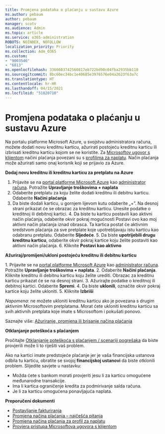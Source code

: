 ```yaml
---
title: Promjena podataka o plaćanju u sustavu Azure
ms.author: pebaum
author: pebaum
manager: scotv
ms.audience: Admin
ms.topic: article
ms.service: o365-administration
ROBOTS: NOINDEX, NOFOLLOW
localization_priority: Priority
ms.collection: Adm_O365
ms.custom:
- "9003546"
- "6813"
ms.openlocfilehash: 3366603742560817eb722bd90c04fba2935bb110
ms.sourcegitcommit: 8bc60ec34bc1e40685e3976576e04a2623f63a7c
ms.translationtype: HT
ms.contentlocale: hr-HR
ms.lasthandoff: 04/15/2021
ms.locfileid: "51820710"
---
```

# <a name="change-payment-information-in-azure"></a>Promjena podataka o plaćanju u sustavu Azure

Na portalu platforme Microsoft Azure, u svojstvu administratora računa, možete dodati novu kreditnu karticu, ažurirati postojeću kreditnu karticu ili izbrisati kreditnu karticu kojom se ne koristite. Za [Microsoftov ugovor s klijentom](https://docs.microsoft.com/azure/billing/billing-how-to-change-credit-card?WT.mc_id=Portal-Microsoft_Azure_Support#check-access-to-a-microsoft-customer-agreement) načini plaćanja povezani su s [profilima za naplatu](https://docs.microsoft.com/azure/billing/billing-how-to-change-credit-card?WT.mc_id=Portal-Microsoft_Azure_Support#change-payment-method-for-a-billing-profile). Način plaćanja može ažurirati samo onaj korisnik koji se prijavio za Azure.

**Dodaj novu kreditnu ili kreditnu karticu za pretplatu na Azure**

1. Prijavite se na [portal platforme Microsoft Azure](https://portal.azure.com/) kao [administrator računa](https://docs.microsoft.com/azure/billing/billing-subscription-transfer?WT.mc_id=Portal-Microsoft_Azure_Support#whoisaa). Potražite **Upravljanje troškovima + naplata**
2. Odaberite pretplatu za koju želite dodati kreditnu ili debitnu karticu. Odaberite **Načini plaćanja**
3. Da biste dodali karticu, u gornjem lijevom kutu odaberite „+”. Na desnoj strani prikazat će se obrazac za kreditnu karticu. Unesite podatke o kreditnoj ili debitnoj kartici. 4. Da biste tu karticu postavili kao aktivni način plaćanja, odaberite okvir pokraj mogućnosti Postavi ovo kao moj aktivni način plaćanja iznad obrasca. Ta kartica postat će aktivnim sredstvom plaćanja za sve pretplate koje upotrebljavaju istu karticu kao odabranu pretplatu. Odaberite **Sljedeće**. 5. Da biste **upotrijebili drugu kreditnu karticu**, odaberite okvir pokraj kartice koju želite postaviti kao aktivni način plaćanja.
6. Kliknite **Postavi kao aktivno**

**Ažuriraj/promijeni/ukloni postojeću kreditnu ili debitnu karticu**

1. Prijavite se na [portal platforme Microsoft Azure](https://portal.azure.com/) kao [administrator računa](https://docs.microsoft.com/azure/billing/billing-subscription-transfer?WT.mc_id=Portal-Microsoft_Azure_Support#whoisaa). Potražite **Upravljanje troškovima + naplata**.
2. Odaberite **Načini plaćanja**. Kliknite kreditnu ili debitnu karticu koju želite urediti. Obrazac za kreditnu karticu prikazat će se na desnoj strani. 3. Ažurirajte podatke o kreditnoj ili debitnoj kartici. Odaberite **Spremi**.
4. Da biste **uklonili**, označite okvir pokraj kartice koju želite ukloniti. 5. Kliknite **Izbriši**

_Napomena_: ne možete ukloniti kreditnu karticu ako je povezana s drugim aktivnim Microsoftovim pretplatama. Morat ćete ukloniti kreditnu karticu sa svih aktivnih pretplata koje imate s Microsoftom i pokušati ponovo.

Saznajte više: [Ažuriranje, promjena ili brisanje načina plaćanja](https://docs.microsoft.com/azure/billing/billing-how-to-change-credit-card?WT.mc_id=Portal-Microsoft_Azure_Support)

**Otklanjanje poteškoća s plaćanjem**

Pročitajte [Otklanjanje poteškoća s plaćanjem / scenariji pogrešaka](https://support.microsoft.com/help/4505172/troubleshooting-payment-issues) da biste provjerili može li to riješiti vaš problem.

Ako na kartici imate predstojeće plaćanje jer je vaša financijska ustanova odbila tu karticu, obratite se svojoj **financijskoj ustanovi** da biste otklonili problem. Slijedite savjete u nastavku:

- Možda ćete s bankom morati provjeriti jesu li za karticu omogućene međunarodne transakcije.
- Ima li kartica ograničenje kredita za podmirivanje salda računa.
- Je li za karticu omogućena ponavljajuća naplata.

**Preporučeni dokumenti**

- [Postavljanje fakturiranja](https://azure.microsoft.com/pricing/invoicing/)
- [Promjena načina plaćanja – najčešća pitanja](https://docs.microsoft.com/azure/billing/billing-how-to-change-credit-card?WT.mc_id=Portal-Microsoft_Azure_Support#frequently-asked-questions)
- [Promjena načina plaćanja za profil za naplatu](https://docs.microsoft.com/azure/billing/billing-how-to-change-credit-card?WT.mc_id=Portal-Microsoft_Azure_Support#change-payment-method-for-a-billing-profile)
- [Provjera pristupa Microsoftova ugovora s klijentom](https://docs.microsoft.com/azure/billing/billing-how-to-change-credit-card?WT.mc_id=Portal-Microsoft_Azure_Support#check-access-to-a-microsoft-customer-agreement)